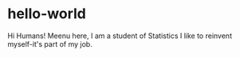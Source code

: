 # hello-world


Hi Humans!
Meenu here, I am a student of Statistics
I like to reinvent myself-it's part of my job.
